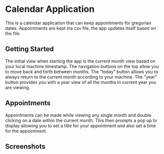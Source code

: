# Calendar Application
This is a calendar application that can keep appointments for gregorian dates. Appointments are kept ina csv file, the app updates itself based on the file.

## Getting Started
The initial view when starting the app is the current month view based on your local machine timestamp. The navigation buttons on the top allow you to move back and forth between months. The "today" button allows you to always return to the current month according to your machine. The "year" button provides you with a year view of all the months in current year you are viewing.

## Appointments
Appointments can be made while viewing any single month and double clicking on a date within the current month. This then prompts a pop up to display allowing you to set a title for your appointment and also set a time for the appointment.

## Screenshots
